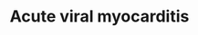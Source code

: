 ---
annotations:
- id: PW:0000022
  parent: disease pathway
  type: Pathway Ontology
  value: cardiomyopathy pathway
- id: CL:0000236
  parent: native cell
  type: Cell Type Ontology
  value: B cell
- id: PW:0001037
  parent: disease pathway
  type: Pathway Ontology
  value: myocarditis pathway
- id: DOID:934
  parent: disease by infectious agent
  type: Disease Ontology
  value: viral infectious disease
- id: CL:0000746
  parent: native cell
  type: Cell Type Ontology
  value: cardiac muscle cell
- id: CL:0000145
  parent: native cell
  type: Cell Type Ontology
  value: professional antigen presenting cell
- id: CL:0000624
  parent: native cell
  type: Cell Type Ontology
  value: CD4-positive, alpha-beta T cell
- id: CL:0000625
  parent: native cell
  type: Cell Type Ontology
  value: CD8-positive, alpha-beta T cell
- id: PW:0000013
  parent: disease pathway
  type: Pathway Ontology
  value: disease pathway
- id: DOID:820
  parent: cardiovascular system disease
  type: Disease Ontology
  value: myocarditis
authors:
- Olivier.traets
- Fehrhart
- Egonw
- Khanspers
- MaintBot
- Marvin M2
- Eweitz
- Finterly
citedin:
- link: PMC9138293
  title: 'An NF-κB- and Therapy-Related Regulatory Network in Glioma: A Potential
    Mechanism of Action for Natural Antiglioma Agents (2022)'
- link: PMC7561109
  title: IL6-mediated HCoV-host interactome regulatory network and GO/Pathway enrichment
    analysis (2020)
- link: 10.1016/j.compbiomed.2021.104243
  title: Construction and analysis of protein-protein interaction network of non-alcoholic
    fatty liver disease
communities:
- Diseases
- RareDiseases
description: 'Viral myocarditis is a rare cardiac disease associated with the inflammation
  and injury of the myocardium. The downstream effects are a product of cooperation
  between viral processes and both the adaptive as innate host''s immune response.
  Acute appearance of myocarditis is mostly idiopathic, i.e. of unknown origin. Primarily
  established on clinical observation and limited epidemiologic studies. Most studied
  cases are coxsackie, adeno and human immunodeficiency virus. Grey compartments describe
  extracellular matrix. Direct lines indicate downstream effects and dashed lines
  indicate speculative research. '
last-edited: 2025-02-02
ndex: 6d90c3cd-8b6a-11eb-9e72-0ac135e8bacf
organisms:
- Homo sapiens
redirect_from:
- /index.php/Pathway:WP4298
- /instance/WP4298
- /instance/WP4298_r136422
revision: r136422
schema-jsonld:
- '@context': https://schema.org/
  '@id': https://wikipathways.github.io/pathways/WP4298.html
  '@type': Dataset
  creator:
    '@type': Organization
    name: WikiPathways
  description: 'Viral myocarditis is a rare cardiac disease associated with the inflammation
    and injury of the myocardium. The downstream effects are a product of cooperation
    between viral processes and both the adaptive as innate host''s immune response.
    Acute appearance of myocarditis is mostly idiopathic, i.e. of unknown origin.
    Primarily established on clinical observation and limited epidemiologic studies.
    Most studied cases are coxsackie, adeno and human immunodeficiency virus. Grey
    compartments describe extracellular matrix. Direct lines indicate downstream effects
    and dashed lines indicate speculative research. '
  keywords:
  - ABL1
  - ABL2
  - ACTB
  - AIF1
  - AKT1
  - ATF-2
  - BAX
  - BCL2
  - BCL2L1
  - BH3 Bid
  - BNIP2
  - CAAP1
  - CARCXADR
  - CASP2
  - CASP3
  - CASP6
  - CASP7
  - CASP8
  - CASP9
  - CAV1
  - CCND1
  - CCR3
  - CCR5
  - CD4
  - CD40LG
  - CD55
  - CD80
  - CHRAC1
  - CREB1
  - CXCR4
  - CYCS
  - Ca2+
  - Catenin beta-1
  - Cd28
  - DAF
  - DAG1-B
  - DAG1-a
  - DAP5
  - DFFA/ICAD
  - DFFB-45
  - DMD
  - Dystrophin
  - EIF4G1
  - EIF4G2
  - ENDOG
  - Endothelin-1
  - FYN
  - GSK3B
  - HLA-DMA
  - Herbimycin A
  - IFNG
  - IL1
  - IL10
  - IL12A
  - IL12B
  - IL2
  - IL6
  - ILK
  - ITGAL
  - ITGB2
  - JAK1
  - JNK1
  - KRT8
  - LAMA2
  - MAPK1
  - MAPK3
  - MHC-1
  - MMP9
  - MYH6
  - NFKB2
  - NOD2
  - Nitric oxide synthase
  - PABPC1
  - PARP1
  - PIK3
  - PTCRA
  - PYCARD
  - Perforin-1
  - RAC2
  - RAC3
  - RAF-1
  - RASA1
  - SGCA
  - SGCB
  - SGCD
  - SGCG
  - SOCS1
  - SOS1
  - SRC
  - STAT1
  - STAT3
  - TGFB1
  - TICAM1
  - TLR3
  - TLR4
  - TLR5
  - TNF-a
  - TNFRSM5
  - c-Jun
  - cd86
  - ganglioside GM1
  - glycophosphatidylinositol
  - p53
  - prostaglandin E2
  - reactive oxygen species generators
  license: CC0
  name: Acute viral myocarditis
seo: CreativeWork
title: Acute viral myocarditis
wpid: WP4298
---